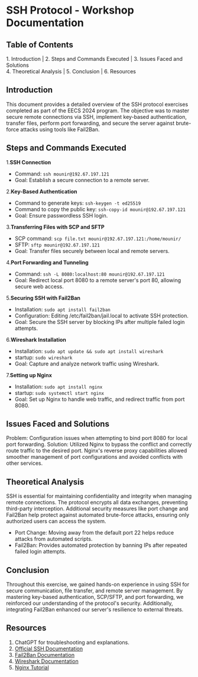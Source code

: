 # SSH Protocol - Workshop Documentation

## Table of Contents

<span>1. Introduction</span> | <span>2. Steps and Commands Executed</span> | <span>3. Issues Faced and Solutions</span>  
<span>4. Theoretical Analysis</span> | <span>5. Conclusion</span> | <span>6. Resources</span>

## Introduction

This document provides a detailed overview of the SSH protocol exercises completed as part of the EECS 2024 program. The objective was to master secure remote connections via SSH, implement key-based authentication, transfer files, perform port forwarding, and secure the server against brute-force attacks using tools like Fail2Ban.

## Steps and Commands Executed

1.**SSH Connection**

- Command: `ssh mounir@192.67.197.121`
- Goal: Establish a secure connection to a remote server.

2.**Key-Based Authentication**

- Command to generate keys: `ssh-keygen -t ed25519`
- Command to copy the public key: `ssh-copy-id mounir@192.67.197.121`
- Goal: Ensure passwordless SSH login.

3.**Transferring Files with SCP and SFTP**

- SCP command: `scp file.txt mounir@192.67.197.121:/home/mounir/`
- SFTP: `sftp mounir@192.67.197.121`
- Goal: Transfer files securely between local and remote servers.

4.**Port Forwarding and Tunneling**

- Command: `ssh -L 8080:localhost:80 mounir@192.67.197.121`
- Goal: Redirect local port 8080 to a remote server's port 80, allowing secure web access.

5.**Securing SSH with Fail2Ban**

- Installation: `sudo apt install fail2ban`
- Configuration: Editing /etc/fail2ban/jail.local to activate SSH protection.
- Goal: Secure the SSH server by blocking IPs after multiple failed login attempts.

6.**Wireshark Installation**

- Installation: `sudo apt update && sudo apt install wireshark`
- startup: `sudo wireshark`
- Goal: Capture and analyze network traffic using Wireshark.

7.**Setting up Nginx**

- Installation: `sudo apt install nginx`
- startup: `sudo systemctl start nginx`
- Goal: Set up Nginx to handle web traffic, and redirect traffic from port 8080.


## Issues Faced and Solutions

Problem: Configuration issues when attempting to bind port 8080 for local port forwarding.
Solution: Utilized Nginx to bypass the conflict and correctly route traffic to the desired port. Nginx's reverse proxy capabilities allowed smoother management of port configurations and avoided conflicts with other services.

## Theoretical Analysis

SSH is essential for maintaining confidentiality and integrity when managing remote connections. The protocol encrypts all data exchanges, preventing third-party interception. Additional security measures like port change and Fail2Ban help protect against automated brute-force attacks, ensuring only authorized users can access the system.

   - Port Change: Moving away from the default port 22 helps reduce attacks from automated scripts.
   - Fail2Ban: Provides automated protection by banning IPs after repeated failed login attempts.

## Conclusion

Throughout this exercise, we gained hands-on experience in using SSH for secure communication, file transfer, and remote server management. By mastering key-based authentication, SCP/SFTP, and port forwarding, we reinforced our understanding of the protocol's security. Additionally, integrating Fail2Ban enhanced our server's resilience to external threats.

## Resources

1. ChatGPT for troubleshooting and explanations.
2. [Official SSH Documentation](https://man.openbsd.org/ssh)
3. [Fail2Ban Documentation](https://www.fail2ban.org/wiki/index.php/Main_Page)
4. [Wireshark Documentation](https://www.wireshark.org/docs/wsug_html_chunked/)
5. [Nginx Tutorial](https://www.nginx.com/resources/wiki/start/)
